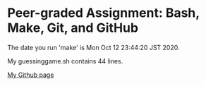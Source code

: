 # Peer-graded Assignment: Bash, Make, Git, and GitHub
The date you run 'make' is Mon Oct 12 23:44:20 JST 2020.

My guessinggame.sh contains 44 lines.

[My Github page](https://github.com/Shohei-Takaoka)
